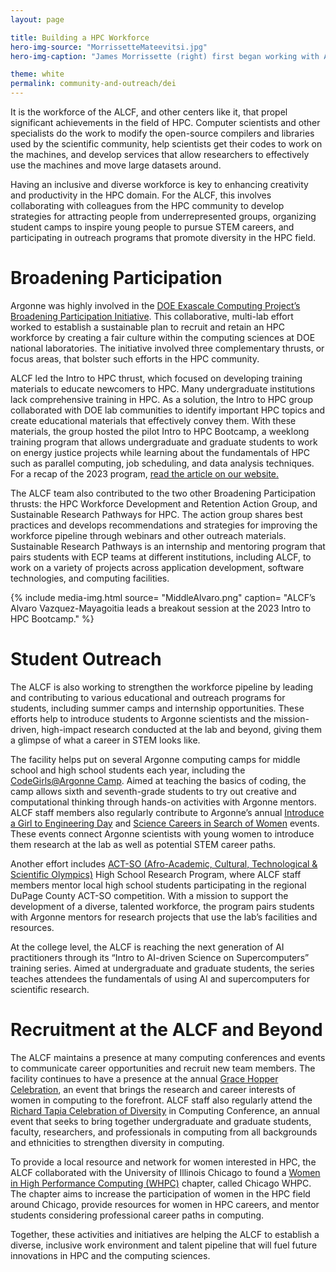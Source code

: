 ```yaml
---
layout: page

title: Building a HPC Workforce
hero-img-source: "MorrissetteMateevitsi.jpg"
hero-img-caption: "James Morrissette (right) first began working with ALCF mentor Victor Mateevitsi (left) as a high school student participating in the Argonne ACT-SO program. In 2023, he returned to the ALCF as a college intern through the Sustainable Research Pathways program. Image: Argonne National Laboratory"

theme: white
permalink: community-and-outreach/dei
---
```



It is the workforce of the ALCF, and other centers like it, that propel significant achievements in the field of HPC. Computer scientists and other specialists do the work to modify the open-source compilers and libraries used by the scientific community, help scientists get their codes to work on the machines, and develop services that allow researchers to effectively use the machines and move large datasets around. 

Having an inclusive and diverse workforce is key to enhancing creativity and productivity in the HPC domain. For the ALCF, this involves collaborating with colleagues from the HPC community to develop strategies for attracting people from underrepresented groups, organizing student camps to inspire young people to pursue STEM careers, and participating in outreach programs that promote diversity in the HPC field.


# Broadening Participation

Argonne was highly involved in the [DOE Exascale Computing Project’s Broadening Participation Initiative](https://www.exascaleproject.org/hpc-workforce/). This collaborative, multi-lab effort worked to establish a sustainable plan to recruit and retain an HPC workforce by creating a fair culture within the computing sciences at DOE national laboratories. The initiative involved three complementary thrusts, or focus areas, that bolster such efforts in the HPC community.

ALCF led the Intro to HPC thrust, which focused on developing training materials to educate newcomers to HPC. Many undergraduate institutions lack comprehensive training in HPC. As a solution, the Intro to HPC group collaborated with DOE lab communities to identify important HPC topics and create educational materials that effectively convey them. With these materials, the group hosted the pilot Intro to HPC Bootcamp, a weeklong training program that allows undergraduate and graduate students to work on energy justice projects while learning about the fundamentals of HPC such as parallel computing, job scheduling, and data analysis techniques. For a recap of the 2023 program, [read the article on our website.](https://www.alcf.anl.gov/news/does-first-intro-hpc-bootcamp-focuses-energy-justice-and-new-model-workforce-development)


The ALCF team also contributed to the two other Broadening Participation thrusts: the HPC Workforce Development and Retention Action Group, and Sustainable Research Pathways for HPC. The action group shares best practices and develops recommendations and strategies for improving the workforce pipeline through webinars and other outreach materials. Sustainable Research Pathways is an internship and mentoring program that pairs students with ECP teams at different institutions, including ALCF, to work on a variety of projects across application development, software technologies, and computing facilities.

{% include media-img.html
   source= "MiddleAlvaro.png"
   caption= "ALCF’s Alvaro Vazquez-Mayagoitia leads a breakout session at the 2023 Intro to HPC Bootcamp."
%}

# Student Outreach

The ALCF is also working to strengthen the workforce pipeline by leading and contributing to various educational and outreach programs for students, including summer camps and internship opportunities. These efforts help to introduce students to Argonne scientists and the mission-driven, high-impact research conducted at the lab and beyond, giving them a glimpse of what a career in STEM looks like.

The facility helps put on several Argonne computing camps for middle school and high school students each year, including the [CodeGirls@Argonne Camp](https://www.anl.gov/education/codegirlsargonne-camp). Aimed at teaching the basics of coding, the camp allows sixth and seventh-grade students to try out creative and computational thinking through hands-on activities with Argonne mentors. ALCF staff members also regularly contribute to Argonne’s annual [Introduce a Girl to Engineering Day](https://www.anl.gov/introduce-a-girl-to-engineering-day) and [Science Careers in Search of Women](https://www.anl.gov/science-careers-in-search-of-women) events. These events connect Argonne scientists with young women to introduce them research at the lab as well as potential STEM career paths.

Another effort includes [ACT-SO (Afro-Academic, Cultural, Technological & Scientific Olympics)](https://www.anl.gov/hr/argonne-actso-high-school-research-program) High School Research Program, where ALCF staff members mentor local high school students participating in the regional DuPage County ACT-SO competition. With a mission to support the development of a diverse, talented workforce, the program pairs students with Argonne mentors for research projects that use the lab’s facilities and resources.

At the college level, the ALCF is reaching the next generation of AI practitioners through its “Intro to AI-driven Science on Supercomputers” training series. Aimed at undergraduate and graduate students, the series teaches attendees the fundamentals of using AI and supercomputers for scientific research.

# Recruitment at the ALCF and Beyond

The ALCF maintains a presence at many computing conferences and events to communicate career opportunities and recruit new team members. The facility continues to have a presence at the annual [Grace Hopper Celebration](https://ghc.anitab.org/), an event that brings the research and career interests of women in computing to the forefront. ALCF staff also regularly attend the [Richard Tapia Celebration of Diversity](https://tapiaconference.cmd-it.org/) in Computing Conference, an annual event that seeks to bring together undergraduate and graduate students, faculty, researchers, and professionals in computing from all backgrounds and ethnicities to strengthen diversity in computing.

To provide a local resource and network for women interested in HPC, the ALCF collaborated with the University of Illinois Chicago to found a [Women in High Performance Computing (WHPC)](https://womeninhpc.org/) chapter, called Chicago WHPC. The chapter aims to increase the participation of women in the HPC field around Chicago, provide resources for women in HPC careers, and mentor students considering professional career paths in computing.

Together, these activities and initiatives are helping the ALCF to establish a diverse, inclusive work environment and talent pipeline that will fuel future innovations in HPC and the computing sciences.
